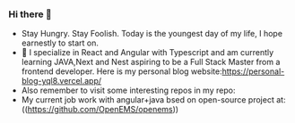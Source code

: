 ### Hi there 👋
-  Stay Hungry. Stay Foolish. Today is the youngest day of my life, I hope earnestly to start on.
- 🌱 I specialize in React and Angular with Typescript  and am currently learning JAVA,Next and Nest aspiring to be a Full Stack Master from a frontend developer.
Here is my personal blog website:https://personal-blog-yql8.vercel.app/
- Also remember to visit some interesting repos in my repo:
- My current job  work with angular+java bsed on open-source project at: ((https://github.com/OpenEMS/openems))

